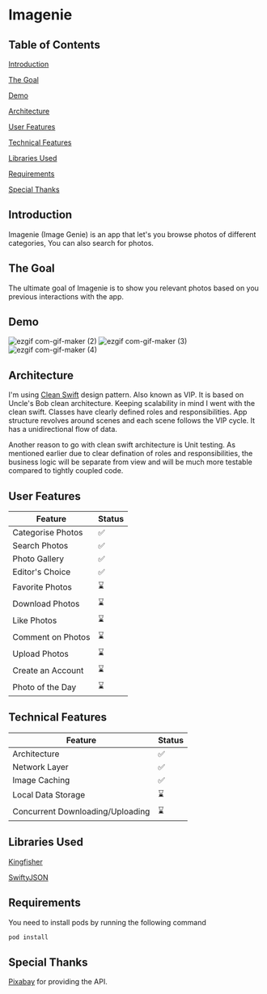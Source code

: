 # Imagenie

## Table of Contents  
[Introduction](#introduction)

[The Goal](#the-goal) 

[Demo](#demo)

[Architecture](#architecture)

[User Features](#user-features)

[Technical Features](#technical-features)

[Libraries Used](#libraries-used)

[Requirements](#requirements)

[Special Thanks](#special-thanks)




## Introduction <a name="introduction"></a>
Imagenie (Image Genie) is an app that let's you browse photos of different categories, You can also search for photos.

## The Goal <a name="the-goal"></a>
The ultimate goal of Imagenie is to show you relevant photos based on you previous interactions with the app. 

## Demo <a name="demo"></a>
![ezgif com-gif-maker (2)](https://user-images.githubusercontent.com/34739938/124156332-f2f25880-dab0-11eb-9bef-328376127644.gif)
![ezgif com-gif-maker (3)](https://user-images.githubusercontent.com/34739938/124156337-f4bc1c00-dab0-11eb-872a-beb0d10b15f8.gif)
![ezgif com-gif-maker (4)](https://user-images.githubusercontent.com/34739938/124156342-f685df80-dab0-11eb-87bd-c9443e06f73d.gif)

## Architecture <a name="architecture"></a>
I'm using [Clean Swift](https://clean-swift.com/) design pattern. Also known as VIP. It is based on Uncle's Bob clean architecture.
Keeping scalability in mind I went with the clean swift. Classes have clearly defined roles and responsibilities. App structure revolves around scenes and each scene follows the VIP cycle. It has a unidirectional flow of data.

Another reason to go with clean swift architecture is Unit testing. As mentioned earlier due to clear defination of roles and responsibilities, the business logic will be separate from view and will be much more testable compared to tightly coupled code.
 


## User Features <a name="user-features"></a>
| Feature  | Status |
| ------------- | ------------- |
| Categorise Photos  | ✅ |
| Search Photos  | ✅ |
| Photo Gallery  | ✅ |
| Editor's Choice  | ✅ |
| Favorite Photos  | ⌛️ |
| Download Photos  | ⌛️ |
| Like Photos  | ⌛️ |
| Comment on Photos  | ⌛️ |
| Upload Photos  | ⌛️ |
| Create an Account  | ⌛️ |
| Photo of the Day  | ⌛️ |

## Technical Features <a name="technical-features"></a>
| Feature  | Status |
| ------------- | ------------- |
| Architecture   | ✅ |
| Network Layer  | ✅ |
| Image Caching  | ✅ |
| Local Data Storage  | ⌛️ |
| Concurrent Downloading/Uploading  | ⌛️ |

## Libraries Used <a name="libraries-used"></a>
[Kingfisher](https://github.com/onevcat/Kingfisher)

[SwiftyJSON](https://github.com/SwiftyJSON/SwiftyJSON)


## Requirements <a name="requirements"></a>
You need to install pods by running the following command 
```ruby
pod install
```

## Special Thanks <a name="special-thanks"></a>
[Pixabay](https://pixabay.com/) for providing the API.


